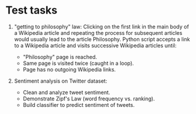 # Test tasks   

1. "getting to philosophy" law: Clicking on the first link in the main body of a Wikipedia article and repeating the process for subsequent articles would usually lead to the article Philosophy. Python script accepts a link to a Wikipedia article and visits successive Wikipedia articles until:
   - "Philosophy" page is reached. 
   - Same page is visited twice (caught in a loop). 
   - Page has no outgoing Wikipedia links. </br>   
   
   
  
  
2. Sentiment analysis on Twitter dataset:
   - Clean and analyze tweet sentiment. 
   - Demonstrate Zipf's Law (word frequency vs. ranking). 
   - Build classifier to predict sentiment of tweets.
